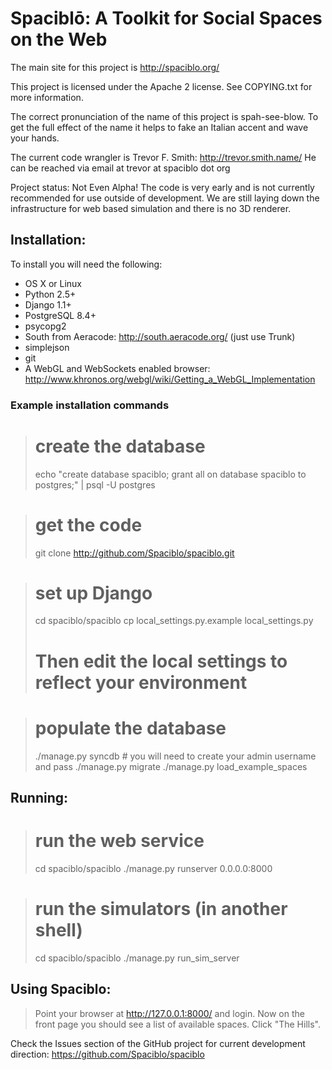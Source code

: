 # Spaciblō: A Toolkit for Social Spaces on the Web

The main site for this project is http://spaciblo.org/

This project is licensed under the Apache 2 license.  See COPYING.txt for more information.

The correct pronunciation of the name of this project is spah-see-blow.
To get the full effect of the name it helps to fake an Italian accent and wave your hands. 

The current code wrangler is Trevor F. Smith: http://trevor.smith.name/
He can be reached via email at trevor at spaciblo dot org

Project status: Not Even Alpha!
The code is very early and is not currently recommended for use outside of development.  We are still laying down the infrastructure for web based simulation and there is no 3D renderer.

## Installation:

To install you will need the following:

- OS X or Linux
- Python 2.5+
- Django 1.1+
- PostgreSQL 8.4+
- psycopg2
- South from Aeracode: http://south.aeracode.org/  (just use Trunk)
- simplejson
- git
- A WebGL and WebSockets enabled browser: http://www.khronos.org/webgl/wiki/Getting_a_WebGL_Implementation

### Example installation commands

> # create the database
> echo "create database spaciblo; grant all on database spaciblo to postgres;" | psql -U postgres

> # get the code
> git clone http://github.com/Spaciblo/spaciblo.git

> # set up Django
> cd spaciblo/spaciblo
> cp local_settings.py.example local_settings.py
> # Then edit the local settings to reflect your environment

> # populate the database
> ./manage.py syncdb # you will need to create your admin username and pass
> ./manage.py migrate
> ./manage.py load_example_spaces

## Running:

> # run the web service
> cd spaciblo/spaciblo
> ./manage.py runserver 0.0.0.0:8000

> # run the simulators (in another shell)
> cd spaciblo/spaciblo
> ./manage.py run_sim_server

## Using Spaciblo:

> Point your browser at http://127.0.0.1:8000/ and login.
> Now on the front page you should see a list of available spaces.
> Click "The Hills".

Check the Issues section of the GitHub project for current development direction:
https://github.com/Spaciblo/spaciblo

